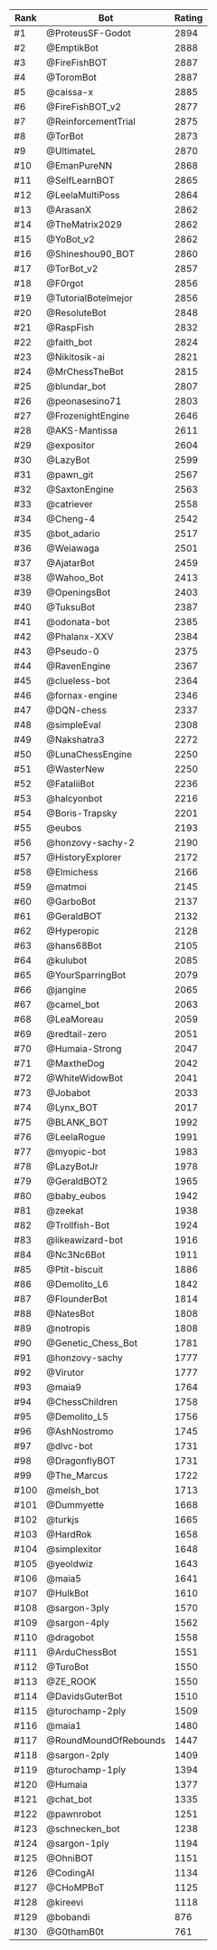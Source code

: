 Rank|Bot|Rating
---|---|---
#1|@ProteusSF-Godot|2894
#2|@EmptikBot|2888
#3|@FireFishBOT|2887
#4|@ToromBot|2887
#5|@caissa-x|2885
#6|@FireFishBOT_v2|2877
#7|@ReinforcementTrial|2875
#8|@TorBot|2873
#9|@UltimateL|2870
#10|@EmanPureNN|2868
#11|@SelfLearnBOT|2865
#12|@LeelaMultiPoss|2864
#13|@ArasanX|2862
#14|@TheMatrix2029|2862
#15|@YoBot_v2|2862
#16|@Shineshou90_BOT|2860
#17|@TorBot_v2|2857
#18|@F0rgot|2856
#19|@TutorialBotelmejor|2856
#20|@ResoluteBot|2848
#21|@RaspFish|2832
#22|@faith_bot|2824
#23|@Nikitosik-ai|2821
#24|@MrChessTheBot|2815
#25|@blundar_bot|2807
#26|@peonasesino71|2803
#27|@FrozenightEngine|2646
#28|@AKS-Mantissa|2611
#29|@expositor|2604
#30|@LazyBot|2599
#31|@pawn_git|2567
#32|@SaxtonEngine|2563
#33|@catriever|2558
#34|@Cheng-4|2542
#35|@bot_adario|2517
#36|@Weiawaga|2501
#37|@AjatarBot|2459
#38|@Wahoo_Bot|2413
#39|@OpeningsBot|2403
#40|@TuksuBot|2387
#41|@odonata-bot|2385
#42|@Phalanx-XXV|2384
#43|@Pseudo-0|2375
#44|@RavenEngine|2367
#45|@clueless-bot|2364
#46|@fornax-engine|2346
#47|@DQN-chess|2337
#48|@simpleEval|2308
#49|@Nakshatra3|2272
#50|@LunaChessEngine|2250
#51|@WasterNew|2250
#52|@FataliiBot|2236
#53|@halcyonbot|2216
#54|@Boris-Trapsky|2201
#55|@eubos|2193
#56|@honzovy-sachy-2|2190
#57|@HistoryExplorer|2172
#58|@Elmichess|2166
#59|@matmoi|2145
#60|@GarboBot|2137
#61|@GeraldBOT|2132
#62|@Hyperopic|2128
#63|@hans68Bot|2105
#64|@kulubot|2085
#65|@YourSparringBot|2079
#66|@jangine|2065
#67|@camel_bot|2063
#68|@LeaMoreau|2059
#69|@redtail-zero|2051
#70|@Humaia-Strong|2047
#71|@MaxtheDog|2042
#72|@WhiteWidowBot|2041
#73|@Jobabot|2033
#74|@Lynx_BOT|2017
#75|@BLANK_BOT|1992
#76|@LeelaRogue|1991
#77|@myopic-bot|1983
#78|@LazyBotJr|1978
#79|@GeraldBOT2|1965
#80|@baby_eubos|1942
#81|@zeekat|1938
#82|@Trollfish-Bot|1924
#83|@likeawizard-bot|1916
#84|@Nc3Nc6Bot|1911
#85|@Ptit-biscuit|1886
#86|@Demolito_L6|1842
#87|@FlounderBot|1814
#88|@NatesBot|1808
#89|@notropis|1808
#90|@Genetic_Chess_Bot|1781
#91|@honzovy-sachy|1777
#92|@Virutor|1777
#93|@maia9|1764
#94|@ChessChildren|1758
#95|@Demolito_L5|1756
#96|@AshNostromo|1745
#97|@dlvc-bot|1731
#98|@DragonflyBOT|1731
#99|@The_Marcus|1722
#100|@melsh_bot|1713
#101|@Dummyette|1668
#102|@turkjs|1665
#103|@HardRok|1658
#104|@simplexitor|1648
#105|@yeoldwiz|1643
#106|@maia5|1641
#107|@HulkBot|1610
#108|@sargon-3ply|1570
#109|@sargon-4ply|1562
#110|@dragobot|1558
#111|@ArduChessBot|1551
#112|@TuroBot|1550
#113|@ZE_ROOK|1550
#114|@DavidsGuterBot|1510
#115|@turochamp-2ply|1509
#116|@maia1|1480
#117|@RoundMoundOfRebounds|1447
#118|@sargon-2ply|1409
#119|@turochamp-1ply|1394
#120|@Humaia|1377
#121|@chat_bot|1335
#122|@pawnrobot|1251
#123|@schnecken_bot|1238
#124|@sargon-1ply|1194
#125|@OhniBOT|1151
#126|@CodingAI|1134
#127|@CHoMPBoT|1125
#128|@kireevi|1118
#129|@bobandi|876
#130|@G0thamB0t|761
